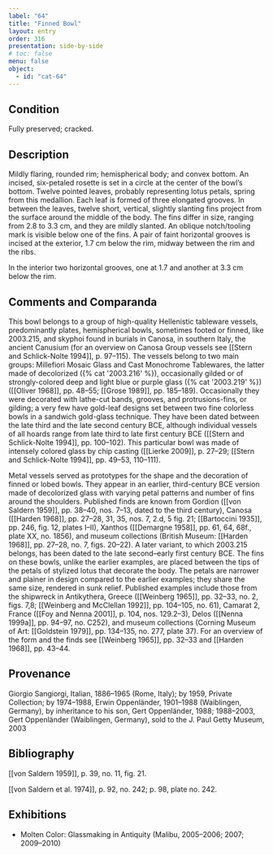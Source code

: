 ```yaml
---
label: "64"
title: "Finned Bowl"
layout: entry
order: 316
presentation: side-by-side
# toc: false
menu: false
object:
  - id: "cat-64"
---
```


## Condition

Fully preserved; cracked.

## Description

Mildly flaring, rounded rim; hemispherical body; and convex bottom. An incised, six-petaled rosette is set in a circle at the center of the bowl’s bottom. Twelve pointed leaves, probably representing lotus petals, spring from this medallion. Each leaf is formed of three elongated grooves. In between the leaves, twelve short, vertical, slightly slanting fins project from the surface around the middle of the body. The fins differ in size, ranging from 2.8 to 3.3 cm, and they are mildly slanted. An oblique notch/tooling mark is visible below one of the fins. A pair of faint horizontal grooves is incised at the exterior, 1.7 cm below the rim, midway between the rim and the ribs.

In the interior two horizontal grooves, one at 1.7 and another at 3.3 cm below the rim.

## Comments and Comparanda

This bowl belongs to a group of high-quality Hellenistic tableware vessels, predominantly plates, hemispherical bowls, sometimes footed or finned, like 2003.215, and skyphoi found in burials in Canosa, in southern Italy, the ancient Canusium (for an overview on Canosa Group vessels see [[Stern and Schlick-Nolte 1994]], p. 97–115). The vessels belong to two main groups: Millefiori Mosaic Glass and Cast Monochrome Tablewares, the latter made of decolorized ({% cat '2003.216' %}), occasionally gilded or of strongly-colored deep and light blue or purple glass ({% cat '2003.219' %}) ([[Oliver 1968]], pp. 48–55; [[Grose 1989]], pp. 185–189). Occasionally they were decorated with lathe-cut bands, grooves, and protrusions-fins, or gilding; a very few have gold-leaf designs set between two fine colorless bowls in a sandwich gold-glass technique. They have been dated between the late third and the late second century BCE, although individual vessels of all hoards range from late third to late first century BCE ([[Stern and Schlick-Nolte 1994]], pp. 100–102). This particular bowl was made of intensely colored glass by chip casting ([[Lierke 2009]], p. 27–29; [[Stern and Schlick-Nolte 1994]], pp. 49–53, 110–111).

Metal vessels served as prototypes for the shape and the decoration of finned or lobed bowls. They appear in an earlier, third-century BCE version made of decolorized glass with varying petal patterns and number of fins around the shoulders. Published finds are known from Gordion ([[von Saldern 1959]], pp. 38–40, nos. 7–13, dated to the third century), Canosa ([[Harden 1968]], pp. 27–28, 31, 35, nos. 7, 2.d, 5 fig. 21; [[Bartoccini 1935]], pp. 246, fig. 12, plates I–II), Xanthos ([[Demargne 1958]], pp. 61, 64, 68f., plate XX, no. 1856), and museum collections (British Museum: [[Harden 1968]], pp. 27–28, no. 7, figs. 20–22). A later variant, to which 2003.215 belongs, has been dated to the late second–early first century BCE. The fins on these bowls, unlike the earlier examples, are placed between the tips of the petals of stylized lotus that decorate the body. The petals are narrower and plainer in design compared to the earlier examples; they share the same size, rendered in sunk relief. Published examples include those from the shipwreck in Antikythera, Greece ([[Weinberg 1965]], pp. 32–33, no. 2, figs. 7,8; [[Weinberg and McClellan 1992]], pp. 104–105, no. 61), Camarat 2, France ([[Foy and Nenna 2001]], p. 104, nos. 129.2–3), Delos ([[Nenna 1999a]], pp. 94–97, no. C252), and museum collections (Corning Museum of Art: [[Goldstein 1979]], pp. 134–135, no. 277, plate 37). For an overview of the form and the finds see [[Weinberg 1965]], pp. 32–33 and [[Harden 1968]], pp. 43–44.

## Provenance

Giorgio Sangiorgi, Italian, 1886–1965 (Rome, Italy); by 1959, Private Collection; by 1974–1988, Erwin Oppenländer, 1901–1988 (Waiblingen, Germany), by inheritance to his son, Gert Oppenländer, 1988; 1988–2003, Gert Oppenländer (Waiblingen, Germany), sold to the J. Paul Getty Museum, 2003

## Bibliography

[[von Saldern 1959]], p. 39, no. 11, fig. 21.

[[von Saldern et al. 1974]], p. 92, no. 242; p. 98, plate no. 242.

## Exhibitions

-   Molten Color: Glassmaking in Antiquity (Malibu, 2005–2006; 2007; 2009–2010)